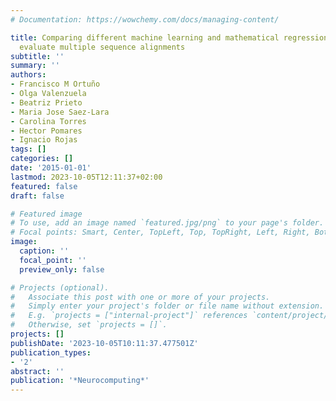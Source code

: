 ```yaml
---
# Documentation: https://wowchemy.com/docs/managing-content/

title: Comparing different machine learning and mathematical regression models to
  evaluate multiple sequence alignments
subtitle: ''
summary: ''
authors:
- Francisco M Ortuño
- Olga Valenzuela
- Beatriz Prieto
- Maria Jose Saez-Lara
- Carolina Torres
- Hector Pomares
- Ignacio Rojas
tags: []
categories: []
date: '2015-01-01'
lastmod: 2023-10-05T12:11:37+02:00
featured: false
draft: false

# Featured image
# To use, add an image named `featured.jpg/png` to your page's folder.
# Focal points: Smart, Center, TopLeft, Top, TopRight, Left, Right, BottomLeft, Bottom, BottomRight.
image:
  caption: ''
  focal_point: ''
  preview_only: false

# Projects (optional).
#   Associate this post with one or more of your projects.
#   Simply enter your project's folder or file name without extension.
#   E.g. `projects = ["internal-project"]` references `content/project/deep-learning/index.md`.
#   Otherwise, set `projects = []`.
projects: []
publishDate: '2023-10-05T10:11:37.477501Z'
publication_types:
- '2'
abstract: ''
publication: '*Neurocomputing*'
---
```

